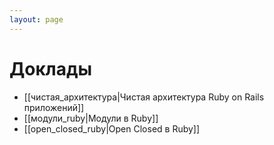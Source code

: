 ```yaml
---
layout: page
---
```


# Доклады

* [[чистая_архитектура|Чистая архитектура Ruby on Rails приложений]]
* [[модули_ruby|Модули в Ruby]]
* [[open_closed_ruby|Open Closed в Ruby]]

